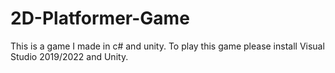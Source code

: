 # 2D-Platformer-Game
This is a game I made in c# and unity.
To play this game please install Visual Studio 2019/2022 and Unity.
